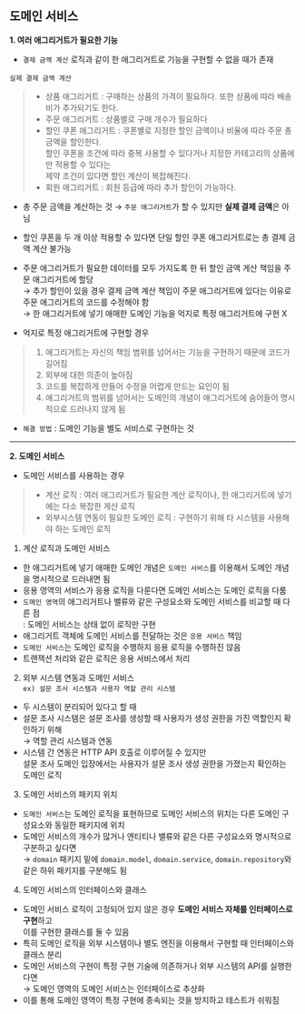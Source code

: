 ## 도메인 서비스

**1. 여러 애그리거트가 필요한 기능**
- `결제 금액 계산` 로직과 같이 한 애그리거트로 기능을 구현할 수 없을 때가 존재

`실제 결제 금액 계산`
> - 상품 애그리거트 : 구매하는 상품의 가격이 필요하다. 또한 상품에 따라 배송비가 추가되기도 한다.
> - 주문 애그리거트 : 상품별로 구매 개수가 필요하다
> - 할인 쿠폰 애그리거트 : 쿠폰별로 지정한 할인 금액이나 비율에 따라 주문 총 금액을 할인한다.\
> 할인 쿠폰을 조건에 따라 중복 사용할 수 있다거나 지정한 카테고리의 상품에만 적용할 수 있다는\
> 제약 조건이 있다면 할인 계산이 복잡해진다.
> - 회원 애그리거트 : 회원 등급에 따라 추가 할인이 가능하다.

- 총 주문 금액을 계산하는 것 → `주문 애그리거트`가 할 수 있지만 **실제 결제 금액**은 아님
- 할인 쿠폰을 두 개 이상 적용할 수 있다면 단일 할인 쿠폰 애그리거트로는 총 결제 금액 계산 불가능
- 주문 애그리거트가 필요한 데이터를 모두 가지도록 한 뒤 할인 금액 게산 책임을 주문 애그리거트에 할당\
→ 추가 할인이 있을 경우 결제 금액 계산 책임이 주문 애그리거트에 있다는 이유로 주문 애그리거트의 코드를 수정해야 함\
→ 한 애그리거트에 넣기 애매한 도메인 기능을 억지로 특정 애그리거트에 구현 X

- 억지로 특정 애그리거트에 구현할 경우
> 1. 애그리거트는 자신의 책임 범위를 넘어서는 기능을 구현하기 때문에 코드가 길어짐
> 2. 외부에 대한 의존이 높아짐
> 3. 코드를 복잡하게 만들어 수정을 어렵게 만드는 요인이 됨
> 4. 애그리거트의 범위를 넘어서는 도메인의 개념이 애그리거트에 숨어들어 명시적으로 드러나지 않게 됨

- `해결 방법` : 도메인 기능을 별도 서비스로 구현하는 것

---

**2. 도메인 서비스**
- 도메인 서비스를 사용하는 경우
> - 계산 로직 : 여러 애그리거트가 필요한 계산 로직이나, 한 애그리거트에 넣기에는 다소 복잡한 게산 로직
> - 외부시스템 연동이 필요한 도메인 로직 : 구현하기 위해 타 시스템을 사용해야 하는 도메인 로직

1. 계산 로직과 도메인 서비스
- 한 애그리거트에 넣기 애매한 도메인 개념은 `도메인 서비스`를 이용해서 도메인 개념을 명시적으로 드러내면 됨
- 응용 영역의 서비스가 응용 로직을 다룬다면 도메인 서비스는 도메인 로직을 다룸
- `도메인 영역`의 애그리거트나 밸류와 같은 구성요소와 도메인 서비스를 비교할 때 다른 점\
: 도메인 서비스는 상태 없이 로직만 구현
- 애그리거트 객체에 도메인 서비스를 전달하는 것은 `응용 서비스` 책임
- `도메인 서비스`는 도메인 로직을 수행하지 응용 로직을 수행하진 않음
- 트랜잭션 처리와 같은 로직은 응용 서비스에서 처리

2. 외부 시스템 연동과 도메인 서비스\
`ex) 설문 조사 시스템과 사용자 역할 관리 시스템`
- 두 시스템이 분리되어 있다고 할 때
- 설문 조사 시스템은 설문 조사를 생성할 때 사용자가 생성 권한을 가진 역할인지 확인하기 위해\
→ 역할 관리 시스템과 연동
- 시스템 간 연동은 HTTP API 호출로 이루어질 수 있지만\
설문 조사 도메인 입장에서는 사용자가 설문 조사 생성 권한을 가졌는지 확인하는 도메인 로직

3. 도메인 서비스의 패키지 위치
- `도메인 서비스`는 도메인 로직을 표현하므로 도메인 서비스의 위치는 다른 도메인 구성요소와 동일한 패키지에 위치
- 도메인 서비스의 개수가 많거나 엔티티나 밸류와 같은 다른 구성요소와 명시적으로 구분하고 싶다면\
→ `domain` 패키지 밑에 `domain.model`, `domain.service`, `domain.repository`와 같은 하위 패키지를 구분해도 됨

4. 도메인 서비스의 인터페이스와 클래스
- 도메인 서비스 로직이 고정되어 있지 않은 경우 **도메인 서비스 자체를 인터페이스로 구현**하고\
이를 구현한 클래스를 둘 수 있음
- 특히 도메인 로직을 외부 시스템이나 별도 엔진을 이용해서 구현할 때 인터페이스와 클래스 분리
- 도메인 서비스의 구현이 특정 구현 기술에 의존하거나 외부 시스템의 API를 실행한다면\
→ 도메인 영역의 도메인 서비스는 인터페이스로 추상화
- 이를 통해 도메인 영역이 특정 구현에 종속되는 것을 방지하고 테스트가 쉬워짐

